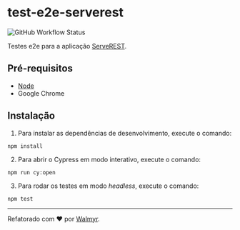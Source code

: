 # test-e2e-serverest

![GitHub Workflow Status](https://img.shields.io/github/workflow/status/Misaelreis/test-e2e-serverest/main)

Testes e2e para a aplicação [ServeREST](https://front.serverest.dev).

## Pré-requisitos

- [Node](https://nodejs.org)
- Google Chrome

## Instalação

1. Para instalar as dependências de desenvolvimento, execute o comando:

```
npm install
```

2. Para abrir o Cypress em modo interativo, execute o comando:

```
npm run cy:open
````

3. Para rodar os testes em modo _headless_, execute o comando:

```
npm test
````

___

Refatorado com ❤️ por [Walmyr](https://walmyr.dev).
